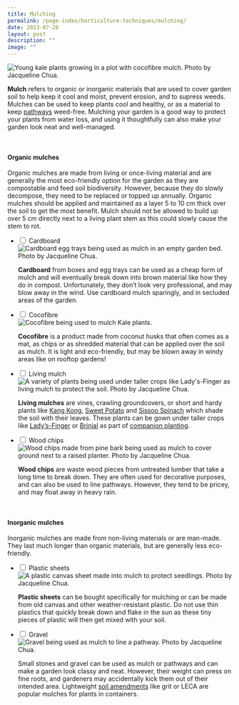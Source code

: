```yaml
---
title: Mulching
permalink: /page-index/horticulture-techniques/mulching/
date: 2023-07-28
layout: post
description: ""
image: ""
---
```

<section>
	<img title="Young kale plants growing in a plot with cocofibre mulch. Photo by Jacqueline Chua." src="/images/Horti%20techniques/Mulch_JacChua%20(1).jpg">
	<p><b>Mulch</b> refers to organic or inorganic materials that are used to cover garden soil to help keep it cool and moist, prevent erosion, and to supress weeds. Mulches can be used to keep plants cool and healthy, or as a material to keep <a href="/page-index/hardscapes/pathways/">pathways</a> weed-free. Mulching your garden is a good way to protect your plants from water loss, and using it thoughtfully can also make your garden look neat and well-managed. </p>  
	<br>
</section>

<section>
	<h4>Organic mulches</h4>
	<p>Organic mulches are made from living or once-living material and are generally the most eco-friendly option for the garden as they are compostable and feed soil biodiversity. However, because they do slowly decompose, they need to be replaced or topped up annually. Organic mulches should be applied and maintained as a layer 5 to 10 cm thick over the soil to get the most benefit. Mulch should not be allowed to build up over 5 cm directly next to a living plant stem as this could slowly cause the stem to rot.</p>
	<ul class="jekyllcodex_accordion">
	<li><input type="checkbox" id="accordion1">
		<label for="accordion1">Cardboard</label><div>
	<img title="Cardboard egg trays being used as mulch in an empty garden bed. Photo by Jacqueline Chua." src="/images/Horti%20techniques/Mulch_Eggtray_Jacchua%20(2).jpg">
	<p><b>Cardboard</b> from boxes and egg trays can be used as a cheap form of mulch and will eventually break down into brown material like how they do in compost. Unfortunately, they don’t look very professional, and may blow away in the wind. Use cardboard mulch sparingly, and in secluded areas of the garden.</p>
		</div></li>
	<li><input type="checkbox" id="accordion2">
		<label for="accordion2">Cocofibre</label><div>
	<img title="Cocofibre being used to mulch Kale plants." src="/images/Horti%20techniques/Mulch_JacChua%20(1).jpg">
	<p><b>Cocofibre</b> is a product made from coconut husks that often comes as a mat, as chips or as shredded material that can be applied over the soil as mulch. It is light and eco-friendly, but may be blown away in windy areas like on rooftop gardens!</p>
		</div></li>
	<li><input type="checkbox" id="accordion3">
		<label for="accordion3">Living mulch</label><div>
	<img title="A variety of plants being used under taller crops like Lady's-Finger as living mulch to protect the soil. Photo by Jacqueline Chua." src="/images/Hardscapes/PlanterBed%20(19).jpg">
	<p><b>Living mulches</b> are vines, crawling groundcovers, or short and hardy plants like <a href="/page-index/edible-plants/kang-kong/">Kang Kong</a>, <a href="/page-index/edible-plants/sweet-potato/">Sweet Potato</a> and <a href="/page-index/edible-plants/sissoo-spinach/">Sissoo Spinach</a> which shade the soil with their leaves. These plants can be gown under taller crops like <a href="/page-index/edible-plants/ladys-finger/">Lady’s-Finger</a> or <a href="/page-index/edible-plants/brinjal/">Brinjal</a> as part of <a href="##### /page-index/horticulture-techniques/companion-planting/">companion planting</a>.</p>
				</div></li>
	<li><input type="checkbox" id="accordion4">
		<label for="accordion4">Wood chips</label><div>
	<img title="Wood chips made from pine bark being used as mulch to cover ground next to a raised planter. Photo by Jacqueline Chua." src="/images/Hardscapes/P5190007.jpg">
	<p><b>Wood chips</b> are waste wood pieces from untreated lumber that take a long time to break down. They are often used for decorative purposes, and can also be used to line pathways. However, they tend to be pricey, and may float away in heavy rain.</p>
		</div></li>
	<br>
</ul></section>

<section>
	<h4>Inorganic mulches</h4>
	<p>Inorganic mulches are made from non-living materials or are man-made. They last much longer than organic materials, but are generally less eco-friendly. </p>
	<ul class="jekyllcodex_accordion">
		<li><input type="checkbox" id="accordion5">
		<label for="accordion5">Plastic sheets</label><div>
			<img title="A plastic canvas sheet made into mulch to protect seedlings. Photo by Jacqueline Chua." src="/images/Horti%20techniques/Mulch_JacChua%20(4).jpg">
			<p><b>Plastic sheets</b> can be bought specifically for mulching or can be made from old canvas and other weather-resistant plastic. Do not use thin plastics that quickly break down and flake in the sun as these tiny pieces of plastic will then get mixed with your soil.</p>
		</div></li>
		<li><input type="checkbox" id="accordion6">
		<label for="accordion6">Gravel</label><div>
			<img title="Gravel being used as mulch to line a pathway. Photo by Jacqueline Chua." src="/images/Hardscapes/Pathway_JacChua%20(3).jpg">
			<p>Small stones and gravel can be used as mulch or pathways and can make a garden look classy and neat. However, their weight can press on fine roots, and gardeners may accidentally kick them out of their intended area. Lightweight <a href="/page-index/horticulture-techniques/soil-amendments/">soil amendments</a> like grit or LECA are popular mulches for plants in containers.</p>
		</div></li>
	</ul>
</section>
